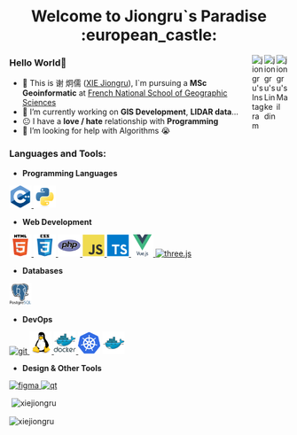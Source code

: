 <div align='center'><h1> Welcome to Jiongru`s Paradise :european_castle:</h1></div>
<div align="center">
</div>

<a href="mailto:jiongru.xie@ensg.eu" target="_blank" rel="nofollow">
  <img align="right" alt="jiongru's Mail" width="22px" src="https://img.icons8.com/?size=100&id=OumT4lIcOllS&format=png&color=000000" />
</a>
<a href="https://www.linkedin.com/in/xiejiongru/" target="_blank" rel="nofollow">
  <img align="right" alt="jiongru's Linkedin" width="22px" src="https://img.icons8.com/color/48/000000/linkedin-2--v2.png" />
</a>
<a href="https://instagram.com/xiejiongru" target="_blank" rel="nofollow">
  <img align="right" alt="jiongru's Instagram" width="22px" src="https://img.icons8.com/color/48/000000/instagram-new--v2.png" />
</a>

### Hello World👋 
- :school: This is 谢 炯儒  ([XIE Jiongru](https://xiejiongru.github.io/)), I`m pursuing a **MSc Geoinformatic** at <a href="https://ensg.eu/fr">French National School of Geographic Sciences  </a>
- 🔭 I’m currently working on  **GIS Development**, **LIDAR data**...
- :neutral_face: I have a **love / hate** relationship with **Programming** <!-- - 🌱 I’m currently Working with tech Microservice,**AWS,.Net Core** -->
- 🤔 I’m looking for help with Algorithms 😭
<!-- - 👨 Know more about me at [Instagram](https://sourcerer.io/jiongrusingh4522)  -->
<!-- - 🌐 Visit my [porfolio website](https://jiongrusingh4522.github.io/) for complete background and contact. -->


<h3 align="left">Languages and Tools:</h3>

- **Programming Languages**
<p align="left"> 
  <a href="https://www.w3schools.com/cpp/" target="_blank" rel="noreferrer"> <img src="https://raw.githubusercontent.com/devicons/devicon/master/icons/cplusplus/cplusplus-original.svg" alt="cplusplus" width="40" height="40"/> </a> 
  <a href="https://www.python.org" target="_blank" rel="noreferrer"> <img src="https://raw.githubusercontent.com/devicons/devicon/master/icons/python/python-original.svg" alt="python" width="40" height="40"/> </a> 
</p>

- **Web Development**
<p align="left"> 
  <a href="https://www.w3.org/html/" target="_blank" rel="noreferrer"> <img src="https://raw.githubusercontent.com/devicons/devicon/master/icons/html5/html5-original-wordmark.svg" alt="html5" width="40" height="40"/> </a> 
  <a href="https://www.w3schools.com/css/" target="_blank" rel="noreferrer"> <img src="https://raw.githubusercontent.com/devicons/devicon/master/icons/css3/css3-original-wordmark.svg" alt="css3" width="40" height="40"/> </a> 
  <a href="https://www.php.net" target="_blank" rel="noreferrer"> <img src="https://raw.githubusercontent.com/devicons/devicon/master/icons/php/php-original.svg" alt="php" width="40" height="40"/> </a>
  <a href="https://developer.mozilla.org/en-US/docs/Web/JavaScript" target="_blank" rel="noreferrer"> <img src="https://raw.githubusercontent.com/devicons/devicon/master/icons/javascript/javascript-original.svg" alt="javascript" width="40" height="40"/> </a> 
  <a href="https://developer.mozilla.org/en-US/docs/Web/TypeScript" target="_blank" rel="noreferrer"> <img src="https://raw.githubusercontent.com/devicons/devicon/master/icons/typescript/typescript-original.svg" alt="typescript" width="40" height="40"/> </a>
  <a href="https://vuejs.org/" target="_blank" rel="noreferrer"> <img src="https://raw.githubusercontent.com/devicons/devicon/master/icons/vuejs/vuejs-original-wordmark.svg" alt="vuejs" width="40" height="40"/> </a> 
  <a href="https://threejs.org/" target="_blank" rel="noreferrer"><img src="https://raw.githubusercontent.com/mrdoob/three.js/dev/files/icon.svg" alt="three.js" width="40" height="40"/>
</a>
</p>

- **Databases**
<p align="left">
  <a href="https://www.postgresql.org" target="_blank" rel="noreferrer"> <img src="https://raw.githubusercontent.com/devicons/devicon/master/icons/postgresql/postgresql-original-wordmark.svg" alt="postgresql" width="40" height="40"/> </a> 
  
</p>

- **DevOps**
<p align="left">
    <a href="https://git-scm.com/" target="_blank" rel="noreferrer"> <img src="https://www.vectorlogo.zone/logos/git-scm/git-scm-icon.svg" alt="git" width="40" height="40"/> </a> 
    <a href="https://www.linux.org/" target="_blank" rel="noreferrer"> <img src="https://raw.githubusercontent.com/devicons/devicon/master/icons/linux/linux-original.svg" alt="linux" width="40" height="40"/> </a>
    <a href="https://www.docker.com/" target="_blank" rel="noreferrer"> <img src="https://raw.githubusercontent.com/devicons/devicon/master/icons/docker/docker-original-wordmark.svg" alt="docker" width="40" height="40"/> </a> 
    <a href="https://kubernetes.io/" target="_blank" rel="noreferrer"><img src="https://raw.githubusercontent.com/devicons/devicon/master/icons/kubernetes/kubernetes-plain.svg" alt="kubernetes" width="40" height="40"/></a>
    <a href="https://docs.docker.com/engine/swarm/" target="_blank" rel="noreferrer"><img src="https://raw.githubusercontent.com/devicons/devicon/master/icons/docker/docker-original.svg" alt="docker swarm" width="40" height="40"/></a>
</p>

- **Design & Other Tools**
<p align="left"> 
  <a href="https://www.figma.com/" target="_blank" rel="noreferrer"> <img src="https://www.vectorlogo.zone/logos/figma/figma-icon.svg" alt="figma" width="40" height="40"/> </a> 
  <a href="https://www.qt.io/" target="_blank" rel="noreferrer"> <img src="https://upload.wikimedia.org/wikipedia/commons/0/0b/Qt_logo_2016.svg" alt="qt" width="40" height="40"/> </a> 
</p>



<!-- <p><img align="left" src="https://github-readme-stats.vercel.app/api/top-langs?username=xiejiongru&show_icons=true&locale=en&layout=compact" alt="xiejiongru" /></p> -->

<p>&nbsp;<img align="center" src="https://github-readme-stats.vercel.app/api?username=xiejiongru&show_icons=true&locale=en" alt="xiejiongru" /></p>

<p><img align="center" src="https://github-readme-streak-stats.herokuapp.com/?user=xiejiongru&" alt="xiejiongru" /></p>
